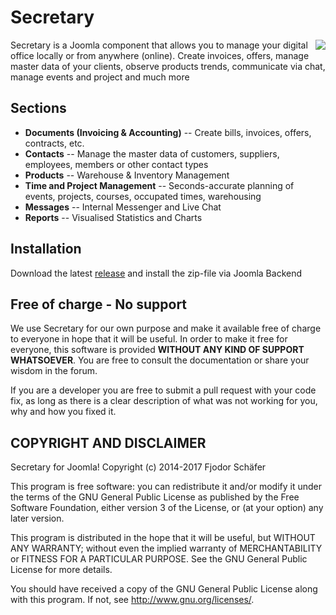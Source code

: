 # Secretary

<img align="right" src="https://raw.githubusercontent.com/schefa/Secretary/master/media/images/secretary_medium_logo.png?token=AJUwgcJSPlMjH9MhBoh6ojWt0tjP9o2zks5aTVjPwA%3D%3D">
Secretary is a Joomla component that allows you to manage your digital office locally or from anywhere (online). Create invoices, offers, manage master data of your clients, observe products trends, communicate via chat, manage events and project and much more

## Sections
- **Documents (Invoicing & Accounting)**
-- Create bills, invoices, offers, contracts, etc.
- **Contacts**
-- Manage the master data of customers, suppliers, employees, members or other contact types
- **Products**
-- Warehouse & Inventory Management
- **Time and Project Management**
-- Seconds-accurate planning of events, projects, courses, occupated times, warehousing
- **Messages**
-- Internal Messenger and Live Chat
- **Reports**
-- Visualised Statistics and Charts

## Installation

Download the latest <a href="https://github.com/schefa/Secretary/releases">release</a> and install the zip-file via Joomla Backend

## Free of charge - No support

We use Secretary for our own purpose and make it available free of charge to everyone in hope that it will be useful. 
In order to make it free for everyone, this software is provided **WITHOUT ANY KIND OF SUPPORT WHATSOEVER**. You are free to consult the documentation or share your wisdom in the forum.

If you are a developer you are free to submit a pull request with your code fix, as long as there is a clear description of what was not working for you, why and how you fixed it.

## COPYRIGHT AND DISCLAIMER
Secretary for Joomla! Copyright (c) 2014-2017 Fjodor Schäfer

This program is free software: you can redistribute it and/or modify it under the terms of the GNU General Public License as published by the Free Software Foundation, either version 3 of the License, or (at your option) any later version.

This program is distributed in the hope that it will be useful, but WITHOUT ANY WARRANTY; without even the implied warranty of MERCHANTABILITY or FITNESS FOR A PARTICULAR PURPOSE. See the GNU General Public License for more details.

You should have received a copy of the GNU General Public License along with this program. If not, see http://www.gnu.org/licenses/.
